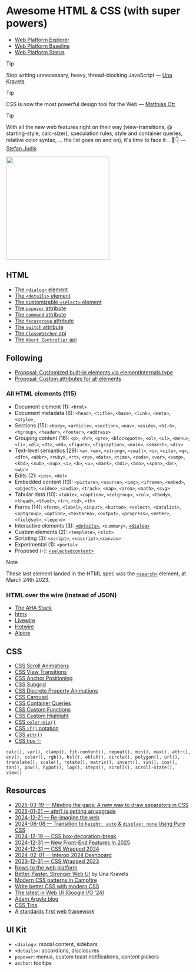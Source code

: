 # Awesome HTML & CSS (with super powers)

- [Web Platform Explorer](https://web-platform-dx.github.io/web-features-explorer/)
- [Web Platform Baseline](https://web.dev/baseline)
- [Web Platform Status](https://webstatus.dev/)

> [!TIP]
> Stop writing unnecessary, heavy, thread-blocking JavaScript — [Una Kravets](https://una.github.io/better-faster-stronger-web-ui/)

> [!TIP]
> CSS is now the most powerful design tool for the Web — [Matthias Ott](https://youtu.be/su6WA0kUUJE?t=340)

> [!TIP]
> With all the new web features right on their way (view-transitions, @​starting-style, calc-size(), speculation rules, style and container queries, relative color syntax, ... the list goes on and on), it's time to face it... 🫣👇 — <a href="https://x.com/stefanjudis/status/1801176094243991995">Stefan Judis</a> <p><img src="https://pbs.twimg.com/media/GP8PXZBXsAAnFP_?format=jpg&name=large" height="280"/></p>

## HTML

- [The `<dialog>` element](./resources/html-dialog-element.md)
- [The `<details>` element](./resources/html-details-element.md)
- [The customizable `<select>` element](./resources/html-customizable-select-element.md)
- [The `popover` attribute](./resources/html-popover-attribute.md)
- [The `command` attribute](./resources/html-invoker-commands-api.md)
- [The `focusgroup` attribute](./resources/html-focusgroup-attribute.md)
- [The `switch` attribute](./resources/html-switch-attribute.md)
- [The `CloseWatcher` api](./resources/html-closewatcher-api.md)
- [The `Abort Controller` api](./resources/html-abort-controller.md)

## Following

- [Proposal: Customized built-in elements via elementInternals.type](https://github.com/whatwg/html/issues/11061)
- [Proposal: Custom attributes for all elements](https://github.com/WICG/webcomponents/issues/1029)

### All HTML elements (115)

- Document element (1): `<html>`
- Document metadata (6): `<head>`, `<title>`, `<base>`, `<link>`, `<meta>`, `<style>`,
- Sections (15): `<body>`, `<article>`, `<section>`, `<nav>`, `<aside>`, `<h1-6>`, `<hgroup>`, `<header>`, `<footer>`, `<address>`
- Grouping content (16): `<p>`, `<hr>`, `<pre>`, `<blockquote>`, `<ol>`, `<ul>`, `<menu>`, `<li>`, `<dl>`, `<dt>`, `<dd>`, `<figure>`, `<figcaption>`, `<main>`, `<search>`, `<div>`
- Text-level semantics (29): `<a>`, `<em>`, `<strong>`, `<small>`, `<s>`, `<cite>`, `<q>`, `<dfn>`, `<abbr>`, `<ruby>`, `<rt>`, `<rp>`, `<data>`, `<time>`, `<code>`, `<var>`, `<samp>`, `<kbd>`, `<sub>`, `<sup>`, `<i>`, `<b>`, `<u>`, `<mark>`, `<bdi>`, `<bdo>`, `<span>`, `<br>`, `<wbr>`
- Edits (2): `<ins>`, `<del>`
- Embedded content (13): `<picture>`, `<source>`, `<img>`, `<iframe>`, `<embed>`, `<object>`, `<video>`, `<audio>`, `<track>`, `<map>`, `<area>`, `<math>`, `<svg>`
- Tabular data (10): `<table>`, `<caption>`, `<colgroup>`, `<col>`, `<tbody>`, `<thead>`, `<tfoot>`, `<tr>`, `<td>`, `<th>`
- Forms (14): `<form>`, `<label>`, `<input>`, `<button>`, `<select>`, `<datalist>`, `<optgroup>`, `<option>`, `<textarea>`, `<output>`, `<progress>`, `<meter>`, `<fieldset>`, `<legend>`
- Interactive elements (3): [`<details>`](https://html.spec.whatwg.org/multipage/interactive-elements.html#the-details-element), `<summary>`, [`<dialog>`](https://html.spec.whatwg.org/multipage/interactive-elements.html#the-dialog-element)
- Custom elements (2): `<template>`, `<slot>`
- Scripting (3): `<script>`, `<noscript>`,`<canvas>`
- Experimental (1): `<portal>`
- Proposed (-): [`<selectedcontent>`](https://una.im/select-updates/)

> [!NOTE]
> These last element landed in the HTML spec was the [`<search>`](https://www.scottohara.me/blog/2023/03/24/search-element.html) element, at March 24th 2023.


### HTML over the wire (instead of JSON)

- [The AHA Stack](https://ahastack.dev/)
- [htmx](https://htmx.org/)
- [Livewire](https://livewire.laravel.com/)
- [Hotwire](https://hotwired.dev/)
- [Alpine](https://github.com/alpinejs/alpine)


## CSS

- [CSS Scroll Animations](./resources/css-scroll-animations.md)
- [CSS View Transitions](./resources/css-views-transitions.md)
- [CSS Anchor Positioning](./resources/css-anchor-positioning.md)
- [CSS Subgrid](./resources/css-subgrid.md)
- [CSS Discrete Property Animations](./resources/css-discrete-property-animations.md)
- [CSS Carousel](./resources/css-carousel.md)
- [CSS Container Queries](./resources/css-container-queries.md)
- [CSS Custom Functions](./resources/css-custom-functions.md)
- [CSS Custom Highlight](./resources/css-custom-highlight.md)
- [CSS `color-mix()`](./resources/css-color-mix.md)
- [CSS `if()` notation](./resources/css-if-notation.md)
- [CSS `attr()`](./resources/css-attr.md)
- [CSS tips ✨](./resources/css-tips.md)



```
calc(), var(), clamp(), fit-content(), repeat(), min(), max(), attr(), env(), color(), rgb(), hsl(), oklch(), circle(), polygon(), url(), translate(), scale(), rotate(), matrix(), invert(), sin(), cos(), tan(), pow(), hypot(), log(), steps(), scroll(), scroll-state(), view()
```

## Resources

- [2025-03-19 — Minding the gaps: A new way to draw separators in CSS](https://blogs.windows.com/msedgedev/2025/03/19/minding-the-gaps-a-new-way-to-draw-separators-in-css/)
- [2025-01-21 — attr() is getting an upgrade](https://una.im/advanced-attr/)
- [2024-12-21 — Re-imagine the web](https://www.youtube.com/watch?v=LjkraMIWPEY&list=PLNYkxOF6rcIA7z8m5u91ekf81ZXDjTMIZ&index=4)
- [2024-08-08 — Transition to `height: auto` & `display: none` Using Pure CSS](https://blog.css-weekly.com/transition-to-height-auto-display-none-using-pure-css)
- [2024-12-19 — CSS box-decoration-break](https://12daysofweb.dev/2024/css-box-decoration-break/)
- [2024-12-31 — New Front-End Features In 2025](https://www.smashingmagazine.com/2024/12/new-front-end-features-for-designers-in-2025/)
- [2024-12-31 — CSS Wrapped 2024](https://chrome.dev/css-wrapped-2024/)
- [2024-02-01 — Interop 2024 Dashboard](https://webkit.org/blog/14955/the-web-just-gets-better-with-interop/)
- [2023-12-31 — CSS Wrapped 2023](https://developer.chrome.com/blog/css-wrapped-2023)
- [News to the web platform](https://web.dev/blog)
- [Better, Faster, Stronger Web UI](https://una.github.io/better-faster-stronger-web-ui/) by Una Kravets
- [Modern CSS patterns in Campfire](https://dev.37signals.com/modern-css-patterns-and-techniques-in-campfire/)
- [Write better CSS with modern CSS](https://css-tip.com/better-modern-css/)
- [The latest in Web UI (Google I/O ‘24)](https://www.youtube.com/watch?v=_-6LgEjEyzE)
- [Adam Argyle blog](https://nerdy.dev/)
- [CSS Tips](https://css-tip.com/)
- [A standards first web framework](https://nuejs.org/blog/standards-first-web-framework/)


## UI Kit

- `<dialog>`: modal content, sidebars
- `<details>`: accordions, disclosures
- `popover`: menus, custom toast notifications, content pickers
- `anchor`: tooltips
